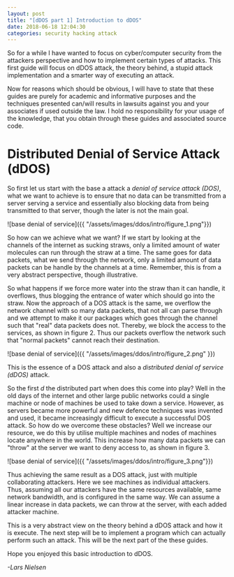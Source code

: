 ```yaml
---
layout: post
title: "[dDOS part 1] Introduction to dDOS"
date: 2018-06-18 12:04:30
categories: security hacking attack
---
```


So for a while I have wanted to focus on cyber/computer security from the attackers
perspective and how to implement certain types of attacks. This first guide will focus
on dDOS attack, the theory behind, a stupid attack implementation and a smarter way of
executing an attack.

Now for reasons which should be obvious, I will have to state that these guides are
purely for academic and informative purposes and the techniques presented can/will
results in lawsuits against you and your associates if used outside the law. I hold
no responsibility for your usage of the knowledge, that you obtain through these guides
and associated source code.

# Distributed Denial of Service Attack (dDOS)

So first let us start with the base a attack a _denial of service attack (DOS)_, what we want
to achieve is to ensure that no data can be transmitted from a server serving a service
and essentially also blocking data from being transmitted to that server, though the later
is not the main goal.

![base denial of service]({{ "/assets/images/ddos/intro/figure_1.png"}})

So how can we achieve what we want? If we start by looking at the channels of the internet
as sucking straws, only a limited amount of water molecules can run through the straw at
a time. The same goes for data packets, what we send through the network, only a limited amount
of data packets can be handle by the channels at a time. Remember, this is from a very abstract
perspective, though illustrative.

So what happens if we force more water into the straw than it can handle, it overflows, thus
blogging the entrance of water which should go into the straw. Now the approach of a DOS attack
is the same, we overflow the network channel with so many data packets, that not all can parse
through and we attempt to make it our packages which goes through the channel such that "real"
data packets does not. Thereby, we block the access to the services, as shown in figure 2. Thus
our packets overflow the network such that "normal packets" cannot reach their destination.

![base denial of service]({{ "/assets/images/ddos/intro/figure_2.png" }})

This is the essence of a DOS attack and also a _distributed denial of service (dDOS)_ attack.

So the first _d_ the distributed part when does this come into play? Well in the old days of the
internet and other large public networks could a single machine or node of machines be used to
take down a service. However, as servers became more powerful and new defence techniques was invented
and used, it became increasingly difficult to execute a successful DOS attack. So how do we overcome
these obstacles? Well we increase our resource, we do this by utilise multiple machines and nodes
of machines locate anywhere in the world. This increase how many data packets we can "throw" at
the server we want to deny access to, as shown in figure 3.

![base denial of service]({{ "/assets/images/ddos/intro/figure_3.png"}})

Thus achieving the same result as a DOS attack, just with multiple collaborating attackers. Here we see
machines as individual attackers. Thus, assuming all our attackers have the same resources available, same
network bandwidth, and is configured in the same way. We can assume a linear increase in data packets, we can
throw at the server, with each added attacker machine.

This is a very abstract view on the theory behind a dDOS attack and how it is execute. The next step will be to
implement a program which can actually perform such an attack. This will be the next part of the these guides.

Hope you enjoyed this basic introduction to dDOS.

_-Lars Nielsen_
